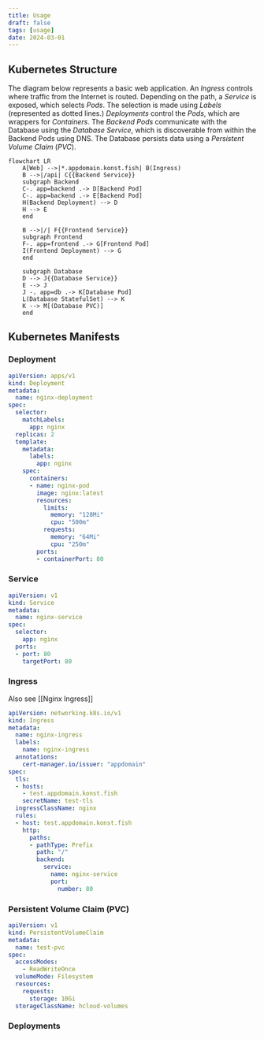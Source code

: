 ```yaml
---
title: Usage
draft: false
tags: [usage]
date: 2024-03-01
---
```


## Kubernetes Structure

The diagram below represents a basic web application. An *Ingress* controls where traffic from the Internet is routed. Depending on the path, a *Service* is exposed, which selects *Pods*. The selection is made using *Labels* (represented as dotted lines.) *Deployments* control the *Pods*, which are wrappers for *Containers*. The *Backend Pods* communicate with the Database using the *Database Service*, which is discoverable from within the Backend Pods using DNS. The Database persists data using a *Persistent Volume Claim* (*PVC*).

```mermaid
flowchart LR
    A[Web] -->|*.appdomain.konst.fish| B(Ingress)
    B -->|/api| C{{Backend Service}}
    subgraph Backend
    C-. app=backend .-> D[Backend Pod]
    C-. app=backend .-> E[Backend Pod]
    H(Backend Deployment) --> D
    H --> E
    end

    B -->|/| F{{Frontend Service}}
    subgraph Frontend
    F-. app=frontend .-> G[Frontend Pod]
    I(Frontend Deployment) --> G
    end

    subgraph Database
    D --> J{{Database Service}}
    E --> J
    J -. app=db .-> K[Database Pod]
    L(Database StatefulSet) --> K
    K --> M[(Database PVC)]
    end
```

## Kubernetes Manifests

### Deployment
```yaml
apiVersion: apps/v1
kind: Deployment
metadata:
  name: nginx-deployment
spec:
  selector:
    matchLabels:
      app: nginx
  replicas: 2
  template:
    metadata:
      labels:
        app: nginx
    spec:
      containers:
      - name: nginx-pod
        image: nginx:latest
        resources:
          limits:
            memory: "128Mi"
            cpu: "500m"
          requests:
            memory: "64Mi"
            cpu: "250m"
        ports:
        - containerPort: 80
```

### Service
```yaml
apiVersion: v1
kind: Service
metadata:
  name: nginx-service
spec:
  selector:
    app: nginx
  ports:
  - port: 80
    targetPort: 80

```

### Ingress

Also see [[Nginx Ingress]]

```yaml
apiVersion: networking.k8s.io/v1
kind: Ingress
metadata:
  name: nginx-ingress
  labels:
    name: nginx-ingress
  annotations:
    cert-manager.io/issuer: "appdomain"
spec:
  tls:
  - hosts:
    - test.appdomain.konst.fish
    secretName: test-tls
  ingressClassName: nginx
  rules:
  - host: test.appdomain.konst.fish
    http:
      paths:
      - pathType: Prefix
        path: "/"
        backend:
          service:
            name: nginx-service
            port: 
              number: 80
```

### Persistent Volume Claim (PVC)
```yaml
apiVersion: v1
kind: PersistentVolumeClaim
metadata:
  name: test-pvc
spec:
  accessModes:
    - ReadWriteOnce
  volumeMode: Filesystem
  resources:
    requests:
      storage: 10Gi
  storageClassName: hcloud-volumes
```

### Deployments